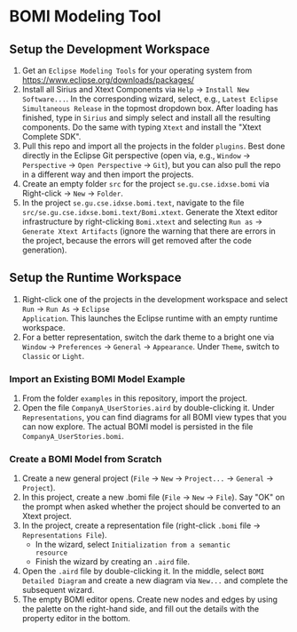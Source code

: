 # BOMI Modeling Tool
## Setup the Development Workspace
1. Get an <code>Eclipse Modeling Tools</code> for your operating system from <link>https://www.eclipse.org/downloads/packages/</link>
1. Install all Sirius and Xtext Components via <code>Help</code> -> <code>Install New Software...</code>. In the corresponding wizard, select, e.g., <code>Latest Eclipse Simultaneous Release</code> in the topmost dropdown box. After loading has finished, type in <code>Sirius</code> and simply select and install all the resulting components. Do the same with typing <code>Xtext</code> and install the "Xtext Complete SDK". 
1. Pull this repo and import all the projects in the folder <code>plugins</code>. Best done directly in the Eclipse Git perspective (open via, e.g., <code>Window</code> -> <code>Perspective</code> -> <code>Open Perspective</code> -> <code>Git</code>), but you can also pull the repo in a different way and then import the projects.
1. Create an empty folder <code>src</code> for the project <code>se.gu.cse.idxse.bomi</code> via Right-click -> <code>New</code> -> <code>Folder</code>. 
1. In the project <code>se.gu.cse.idxse.bomi.text</code>, navigate to the file <code>src/se.gu.cse.idxse.bomi.text/Bomi.xtext</code>. Generate the Xtext editor infrastructure by right-clicking <code>Bomi.xtext</code> and selecting <code>Run as</code> -> <code>Generate Xtext Artifacts</code> (ignore the warning that there are errors in the project, because the errors will get removed after the code generation).


## Setup the Runtime Workspace
1. Right-click one of the projects in the development workspace and select <code>Run</code> -> <code>Run As</code> -> <code>Eclipse Application</code>. This launches the Eclipse runtime with an empty runtime workspace. 
1. For a better representation, switch the dark theme to a bright one via <code>Window</code> -> <code>Preferences</code> -> <code>General</code> -> <code>Appearance</code>. Under <code>Theme</code>, switch to <code>Classic</code> or <code>Light</code>.

### Import an Existing BOMI Model Example
1. From the folder <code>examples</code> in this repository, import the project.
1. Open the file <code>CompanyA_UserStories.aird</code> by double-clicking it. Under <code>Representations</code>, you can find diagrams for all BOMI view types that you can now explore. The actual BOMI model is persisted in the file <code>CompanyA_UserStories.bomi</code>.


### Create a BOMI Model from Scratch
1. Create a new general project (<code>File</code> -> <code>New</code> -> <code>Project...</code> -> <code>General</code> -> <code>Project</code>).
2. In this project, create a new .bomi file (<code>File</code> -> <code>New</code> -> <code>File</code>). Say "OK" on the prompt when asked whether the project should be converted to an Xtext project. 
3. In the project, create a representation file (right-click <code>.bomi</code> file -> <code>Representations File</code>). 
   - In the wizard, select <code>Initialization from a semantic resource</code>   
   - Finish the wizard by creating an <code>.aird</code> file.
4. Open the <code>.aird</code> file by double-clicking it. In the middle, select <code>BOMI Detailed Diagram</code> and create a new diagram via <code>New...</code> and complete the subsequent wizard. 
5. The empty BOMI editor opens. Create new nodes and edges by using the palette on the right-hand side, and fill out the details with the property editor in the bottom.

